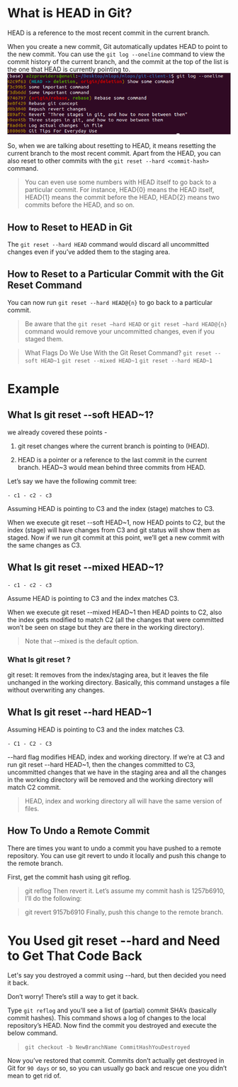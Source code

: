 # What is HEAD in Git?

HEAD is a reference to the most recent commit in the current branch. 

When you create a new commit, Git automatically updates HEAD to point to the new commit. You can use the `git log --oneline` command to view the commit history of the current branch, and the commit at the top of the list is the one that HEAD is currently pointing to.
![alt text](image.png)

So, when we are talking about resetting to HEAD, it means resetting the current branch to the most recent commit. Apart from the HEAD, you can also reset to other commits with the `git reset --hard <commit-hash>` command.


> You can even use some numbers with HEAD itself to go back to a particular commit. For instance, HEAD{0} means the HEAD itself, HEAD{1} means the commit before the HEAD, HEAD{2} means two commits before the HEAD, and so on.

## How to Reset to HEAD in Git

The `git reset --hard HEAD` command would discard all uncommitted changes even if you’ve added them to the staging area.

## How to Reset to a Particular Commit with the Git Reset Command

You can now run `git reset --hard HEAD@{n}` to go back to a particular commit. 
> Be aware that the `git reset –hard HEAD` or `git reset –hard HEAD@{n}` command would remove your uncommitted changes, even if you staged them.

>What Flags Do We Use With the Git Reset Command?
 `git reset --soft HEAD~1`
 `git reset --mixed HEAD~1`
 `git reset --hard HEAD~1`


# Example

 ## What Is git reset --soft HEAD~1?

 we already covered these points - 
 
1. git reset changes where the current branch is pointing to (HEAD).

2. HEAD is a pointer or a reference to the last commit in the current branch. HEAD~3 would mean behind three commits from HEAD.

Let’s say we have the following commit tree:

`- c1 - c2 - c3`

Assuming HEAD is pointing to C3 and the index (stage) matches to C3.

When we execute git reset --soft HEAD~1, now HEAD points to C2, but the index (stage) will have changes from C3 and git status will show them as staged. Now if we run git commit at this point, we’ll get a new commit with the same changes as C3.

## What Is git reset --mixed HEAD~1?

`- c1 - c2 - c3`

Assume HEAD is pointing to C3 and the index matches C3.

When we execute git reset --mixed HEAD~1 then HEAD points to C2, also the index gets modified to match C2 (all the changes that were committed won’t be seen on stage but they are there in the working directory).

> Note that --mixed is the default option.

### What Is git reset <file>?
git reset: It removes from the index/staging area, but it leaves the file unchanged in the working directory. Basically, this command unstages a file without overwriting any changes.

## What Is git reset --hard HEAD~1

Assuming HEAD is pointing to C3 and the index matches C3.

`- C1 - C2 - C3`

--hard flag modifies HEAD, index and working directory. If we’re at C3 and run git reset --hard HEAD~1, then the changes committed to C3, uncommitted changes that we have in the staging area and all the changes in the working directory will be removed and the working directory will match C2 commit.

> HEAD, index and working directory all will have the same version of files.

## How To Undo a Remote Commit

There are times you want to undo a commit you have pushed to a remote repository. You can use git revert to undo it locally and push this change to the remote branch.

First, get the commit hash using git reflog.

> git reflog
Then revert it. Let’s assume my commit hash is 1257b6910, I’ll do the following:

> git revert 9157b6910
Finally, push this change to the remote branch.

# You Used git reset --hard and Need to Get That Code Back

Let's say you destroyed a commit using --hard, but then decided you need it back. 

Don’t worry! There’s still a way to get it back.

Type `git reflog` and you’ll see a list of (partial) commit SHA’s (basically commit hashes). This command shows a log of changes to the local repository’s HEAD. Now find the commit you destroyed and execute the below command.

> `git checkout -b NewBranchName CommitHashYouDestroyed`

Now you’ve restored that commit. Commits don’t actually get destroyed in Git for `90 days` or so, so you can usually go back and rescue one you didn’t mean to get rid of.  